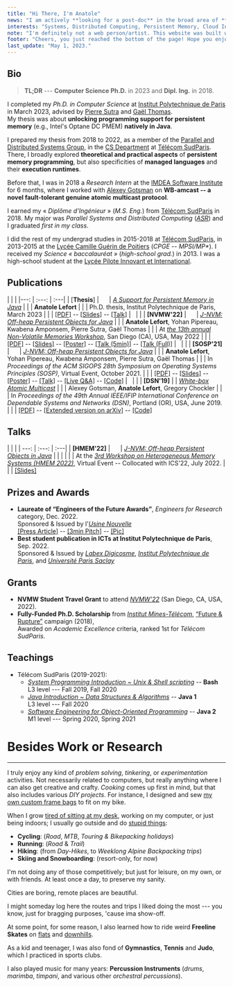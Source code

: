 ```yaml
---
title: "Hi There, I'm Anatole"
news: "I am actively **looking for a post-doc** in the broad area of **(distributed) systems**. Should you have matching interests, please, **drop me an e-mail**."
interests: "Systems, Distributed Computing, Persistent Memory, Cloud Infrastructures."
note: "I'm definitely not a web person/artist. This website was built with minimal efforts, using [Hugo](https://gohugo.io/)  and the [motherfuckingwebsite](https://github.com/gingerbreadz/hugo-theme-motherfuckingwebsite) theme."
footer: "Cheers, you just reached the bottom of the page! Hope you enjoyed your read!"
last_update: "May 1, 2023."
---
```


## Bio

> **TL;DR** --- **Computer Science Ph.D.** in 2023 and **Dipl. Ing.** in 2018.

I completed my *Ph.D. in Computer Science* at [Institut Polytechnique de Paris](https://www.ip-paris.fr/en) in March 2023,
advised by [Pierre Sutra](https://sites.google.com/site/0track/) and [Gaël Thomas](https://www-public.imtbs-tsp.eu/~thomas_g/).  
My thesis was about **unlocking programming support for persistent memory** (e.g., Intel's Optane DC PMEM) **natively in Java**.

I prepared my thesis from 2018 to 2022, as a member of the [Parallel and Distributed Systems Group](https://www.inf.telecom-sudparis.eu/pds/),
in the [CS Department](https://www.inf.telecom-sudparis.eu/) at [Télécom SudParis](https://www.telecom-sudparis.eu/en).  
There, I broadly explored **theoretical and practical aspects** of **persistent memory programming**, but also specificities of **managed languages** and their **execution runtimes**.

<!--
I ended up designing and implementing novel persistent objects for Java, that efficiently access PMEM as off-heap memory, through Java's direct-access interface -- `sun.misc.Unsafe`.
Atop that, I built off-the-shelf container and collection types (akin to those in `java.util`)
-->

Before that, I was in 2018 a *Research Intern* at the [IMDEA Software Institute](https://software.imdea.org/) for 6 months,
where I worked with [Alexey Gotsman](https://software.imdea.org/~gotsman/) on **WB-amcast -- a novel fault-tolerant genuine atomic multicast protocol**.

I earned my « *Diplôme d'Ingénieur* » (*M.S. Eng.*) from [Télécom SudParis](https://www.telecom-sudparis.eu/en) in 2018.
My major was *Parallel Systems and Distributed Computing* ([*ASR*](http://asr.telecom-sudparis.eu/)) and I graduated *first in my class*.

I did the rest of my undergrad studies in 2015-2018 at [Télécom SudParis](https://www.telecom-sudparis.eu/en),
in 2013-2015 at the [Lycée Camille Guérin de Poitiers](https://lyc-camilleguerin.fr/) (*CPGE* -- *MPSI/MP\**).
I received my *Science « baccalauréat »* (*high-school grad.*) in 2013. I was a high-school student at the [Lycée Pilote Innovant et International](https://lp2i-poitiers.fr/).

## Publications

| | |
|---: | :---: | :---|
| [**Thesis**] | &nbsp;&nbsp;&nbsp;&nbsp; | [*A Support for Persistent Memory in Java*](https://www.theses.fr/s209722)
| | | **Anatole Lefort**
| | | Ph.D. thesis, Institut Polytechnique de Paris, March 2023
| | | [[PDF]](/papers/thesis-anatole.pdf) -- [[Slides]](/papers/thesis-anatole-slides.pdf) -- [[Talk]](https://bbb-node.imtbs-tsp.eu/playback/presentation/2.3/74fc0fc86f9a8c34a6db85966d573b27be7cc424-1679644962657)
| &nbsp; | |
| **[NVMW'22]** | &nbsp;&nbsp;&nbsp;&nbsp; | [*J-NVM: Off-heap Persistent Objects for Java*](http://nvmw.ucsd.edu/program-2022/#paper-22)
| | | **Anatole Lefort**, Yohan Pipereau, Kwabena Amponsem, Pierre Sutra, Gaël Thomas
| | | At [*the 13th annual Non-Volatile Memories Workshop*](http://nvmw.ucsd.edu/home-2022), San Diego (CA), USA, May 2022
| | | [[PDF]](/papers/nvmw22-jnvm.pdf) -- [[Slides]](/papers/nvmw22-jnvm-slides.pdf) -- [[Poster]](/papers/nvmw22-jnvm-poster.pdf) -- [[Talk (5min)]](https://youtu.be/ha6W0iWf0dg) -- [[Talk (Full)]](https://youtu.be/SChlHo7ShiI)
| &nbsp; | |
| **[SOSP'21]** | &nbsp;&nbsp;&nbsp;&nbsp; | [*J-NVM: Off-heap Persistent Objects for Java*](https://dl.acm.org/doi/abs/10.1145/3477132.3483579)
| | | **Anatole Lefort**, Yohan Pipereau, Kwabena Amponsem, Pierre Sutra, Gaël Thomas
| | | In *Proceedings of the ACM SIGOPS 28th Symposium on Operating Systems Principles (SOSP)*, Virtual Event, October 2021.
| | | [[PDF]](/papers/sosp21-jnvm.pdf) -- [[Slides]](/papers/sosp21-jnvm-slides.pdf) -- [[Poster]](/papers/sosp21-jnvm-poster.pdf) -- [[Talk]](https://youtu.be/6RcV9PSsub8) -- [[Live Q&A]](https://youtu.be/6OZ_WC-xD4k) -- [[Code]](https://github.com/jnvm-project/jnvm)
| &nbsp; | |
| **[DSN'19]** | | [*White-box Atomic Multicast*](https://ieeexplore.ieee.org/document/8809528)
| | | Alexey Gotsman, **Anatole Lefort**, Gregory Chockler
| | | In *Proceedings of the 49th Annual IEEE/IFIP International Conference on Dependable Systems and Networks (DSN)*, Portland (OR), USA, June 2019.
| | | [[PDF]](/papers/dsn19_wb-amcast.pdf) -- [[Extended version on arXiv]](https://arxiv.org/abs/1904.07171) -- [[Code]](https://github.com/imdea-software/atomic-multicast)

<!--
## International Conferences

| | |
|:--- | :---: | :---|
| **[SOSP'21]** | &nbsp;&nbsp;&nbsp;&nbsp; | [*J-NVM: Off-heap Persistent Objects for Java*](https://dl.acm.org/doi/abs/10.1145/3477132.3483579)
| | | **Anatole Lefort**, Yohan Pipereau, Pierre Sutra, Gaël Thomas
| | | In *Proceedings of the ACM SIGOPS 28th Symposium on Operating Systems Principles (SOSP)*, Virtual Event, October 2021.
| | | [[PDF]]() -- [[Slides]]() -- [[Video]]() -- [[Code]]()
| &nbsp; | |
| **[DSN'19]** | | [*White-box Atomic Multicast*](https://ieeexplore.ieee.org/document/8809528)
| | | Alexey Gotsman, **Anatole Lefort**, Gregory Chockler
| | | In *Proceedings of the 49th Annual IEEE/IFIP International Conference on Dependable Systems and Networks (DSN)*, Portland, OR, June 2019.
| | | [[PDF]]() -- [[Slides]]() -- [[Code]]()

## Workshops

| | |
|:--- | :---: | :---|
| **[NVMW'22]** | &nbsp;&nbsp;&nbsp;&nbsp; | [*J-NVM: Off-heap Persistent Objects for Java*](http://nvmw.ucsd.edu/program-2022/#paper-22)
| | | **Anatole Lefort**, Yohan Pipereau, Pierre Sutra, Gaël Thomas
| | | In *the 13th annual Non-Volatile Memories Workshop*, San Diego, CA, May 2022
| | | [[PDF]]() -- [[Slides]]() -- [[Poster]]() [[Talk (Short)]]() -- [[Talk (Full)]]()

## Misc.

| | |
|:--- | :---: | :---|
| **Thesis** | &nbsp;&nbsp;&nbsp;&nbsp; | [*A Support for Persistent Memory in Java*](https://www.theses.fr/s209722)
| | | **Anatole Lefort**
| | | Ph.D. thesis, Institut Polytechnique de Paris, March 2023
| | | [[PDF]]() -- [[Slides]]() -- [[Talk (Short)]]() -- [[Talk (Long)]]()
-->

## Talks
| | |
| ---: | :---: | :---|
| **[HMEM'22]** | &nbsp;&nbsp;&nbsp;&nbsp; | [*J-NVM: Off-heap Persistent Objects in Java*](https://www.bsc.es/news/events/3rd-workshop-heterogeneous-memory-systems-hmem-2022/agenda)
| | |
| | | At the [*3rd Workshop on Heterogeneous Memory Systems (HMEM 2022)*](https://www.bsc.es/news/events/3rd-workshop-heterogeneous-memory-systems-hmem-2022), Virtual Event -- Collocated with ICS'22, July 2022.
| | | [[Slides]](/papers/hmem22-jnvm-slides.pdf)

## Prizes and Awards

- **Laureate of “Engineers of the Future Awards”**, *Engineers for Research* category, Dec. 2022.  
Sponsored & Issued by l'[*Usine Nouvelle*](https://www.usinenouvelle.com/)  
[[Press Article]](https://www.usinenouvelle.com/article/ingenieur-recherche-2022-anatole-lefort-exploite-les-atouts-de-la-memoire-persistante.N2067502) -- [[3min Pitch]](https://content.jwplatform.com/previews/VtPS3YnL) -- [[Pic]](/pictures/tif22-jnvm-photo.jpg)
- **Best student publication in ICTs at Institut Polytechnique de Paris**, Sep. 2022.  
Sponsored & Issued by [*Labex Digicosme*](https://digicosme.cnrs.fr/en/),
[*Institut Polytechnique de Paris*](https://www.ip-paris.fr/en),
and [*Université Paris Saclay*](https://www.universite-paris-saclay.fr/en)

## Grants

- **NVMW Student Travel Grant** to attend [*NVMW'22*](http://nvmw.ucsd.edu/home-2022/) (San Diego, CA, USA, 2022).
- **Fully-Funded Ph.D. Scholarship** from [*Institut Mines-Télécom*](https://www.imt.fr/en/), [“Future & Rupture”](https://www.fondation-mines-telecom.org/en-actions/innover/futur-ruptures/) campaign (2018),  
Awarded on *Academic Excellence* criteria, ranked 1st for *Télécom SudParis*.

## Teachings
- Télécom SudParis (2019-2021):
  - [*System Programming Introduction ~ Unix & Shell scripting*](http://www-inf.telecom-sudparis.eu/COURS/CSC3102/Supports/) -- **Bash**  
L3 level --- Fall 2019, Fall 2020  
  - [*Java Introduction ~ Data Structures & Algorithms*](https://www-inf.telecom-sudparis.eu/COURS/CSC3101/Supports/fise/) -- **Java 1**  
L3 level --- Fall 2020
  - [*Software Engineering for Object-Oriented Programming*](https://www-inf.telecom-sudparis.eu/COURS/CSC4102/) -- **Java 2**  
M1 level --- Spring 2020, Spring 2021

# Besides Work or Research
----------------------------

I truly enjoy any kind of *problem solving*, *tinkering*, or *experimentation* activities.
Not necessarily related to computers, but really anything where I can also get creative and crafty.
*Cooking* comes up first in mind, but that also includes various *DIY projects*.
For instance, I designed and sew [my own custom frame bags](/pictures/bike-frame-bag-2020.jpg) to fit on my bike.

When I grow [tired of sitting at my desk](/pictures/batman.jpg), working on my computer, or just being indoors; I usually go outside and do [stupid things](https://www.strava.com/activities/7206716430):
- **Cycling**: (*Road*, *MTB*, *Touring & Bikepacking holidays*)
- **Running**: (*Road* & *Trail*)
- **Hiking**: (from *Day-Hikes*, to *Weeklong Alpine Backpacking trips*)
- **Skiing and Snowboarding**: (resort-only, for now)

I'm not doing any of those competitively; but just for leisure, on my own, or with friends.
At least once a day, to preserve my sanity.

Cities are boring, remote places are beautiful.

I might someday log here the routes and trips I liked doing the most --- you know, just for bragging purposes, 'cause ima show-off.

At some point, for some reason, I also learned how to ride weird **Freeline Skates** on [flats](https://youtu.be/jhnFwMh8EOQ) and [downhills](https://youtu.be/R5XPHowLpd0).

As a kid and teenager, I was also fond of **Gymnastics**, **Tennis** and **Judo**, which I practiced in sports clubs.  

I also played music for many years: **Percussion Instruments** (*drums*, *marimba*, *timpani*, and various other *orchestral percussions*).
